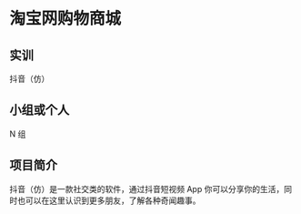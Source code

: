 # 淘宝网购物商城

## 实训

抖音（仿）

## 小组或个人

N 组

## 项目简介

抖音（仿）是一款社交类的软件，通过抖音短视频 App 你可以分享你的生活，同时也可以在这里认识到更多朋友，了解各种奇闻趣事。
